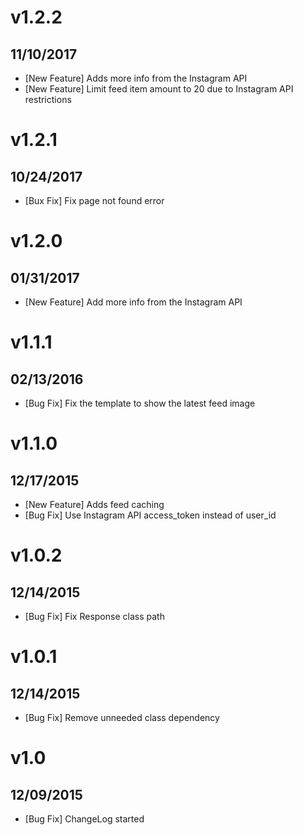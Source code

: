 # v1.2.2
## 11/10/2017

* [New Feature] Adds more info from the Instagram API
* [New Feature] Limit feed item amount to 20 due to Instagram API restrictions

# v1.2.1
## 10/24/2017

* [Bux Fix] Fix page not found error

# v1.2.0
## 01/31/2017

* [New Feature] Add more info from the Instagram API


# v1.1.1
## 02/13/2016

* [Bug Fix] Fix the template to show the latest feed image

# v1.1.0
## 12/17/2015

* [New Feature] Adds feed caching
* [Bug Fix] Use Instagram API access_token instead of user_id

# v1.0.2
## 12/14/2015

* [Bug Fix] Fix Response class path

# v1.0.1
## 12/14/2015

* [Bug Fix] Remove unneeded class dependency

# v1.0
## 12/09/2015

* [Bug Fix] ChangeLog started
